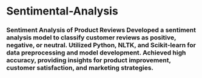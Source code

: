 # Sentimental-Analysis
### Sentiment Analysis of Product Reviews Developed a sentiment analysis model to classify customer reviews as positive, negative, or neutral. Utilized Python, NLTK, and Scikit-learn for data preprocessing and model development. Achieved high accuracy, providing insights for product improvement, customer satisfaction, and marketing strategies.
